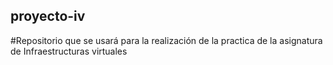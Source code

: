 ## proyecto-iv

#Repositorio que se usará para la realización de la practica de la asignatura de Infraestructuras virtuales
